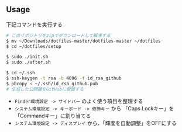 ## Usage

下記コマンドを実行する

```bash
# このリポジトリをzipでダウンロードして解凍する
$ mv ~/Downloads/dotfiles-master/dotfiles-master ~/dotfiles
$ cd ~/dotfiles/setup

$ sudo ./init.sh
$ sudo ./after.sh

$ cd ~/.ssh
$ ssh-keygen -t rsa -b 4096 -f id_rsa_github
$ pbcopy < ~/.ssh/id_rsa_github.pub
# 生成した公開鍵をGitHubに登録する
```

- `Finder環境設定 -> サイドバー` のよく使う項目を整理する
- `システム環境設定 -> キーボード -> 修飾キー` から 「Caps Lockキー」を「Commandキー」に割り当てる
- `システム環境設定 -> ディスプレイ` から、「輝度を自動調整」をOFFにする
